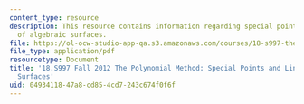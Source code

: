 ```yaml
---
content_type: resource
description: This resource contains information regarding special points and lines
  of algebraic surfaces.
file: https://ol-ocw-studio-app-qa.s3.amazonaws.com/courses/18-s997-the-polynomial-method-fall-2012/0493411847a8cd854cd7243c674f0f6f_MIT18_S997F12_lec14.pdf
file_type: application/pdf
resourcetype: Document
title: '18.S997 Fall 2012 The Polynomial Method: Special Points and Lines of Algebraic
  Surfaces'
uid: 04934118-47a8-cd85-4cd7-243c674f0f6f
---
```

